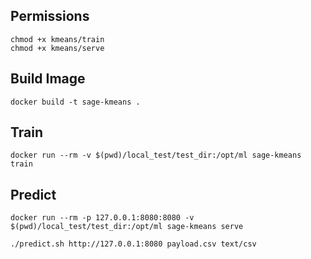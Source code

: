 
## Permissions

```
chmod +x kmeans/train
chmod +x kmeans/serve

```
## Build Image

`docker build -t sage-kmeans .`


## Train

`docker run --rm -v $(pwd)/local_test/test_dir:/opt/ml sage-kmeans train`


## Predict

`docker run --rm -p 127.0.0.1:8080:8080 -v $(pwd)/local_test/test_dir:/opt/ml sage-kmeans serve`

`./predict.sh http://127.0.0.1:8080 payload.csv text/csv`
